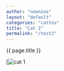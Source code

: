 ```yaml
---
author: "nownine"
layout: "default"
categories: "cattos"
title: "Cat 2"
permalink: "/test2"
---
```


{{ page.title }}

[![cat 1](https://cdn.britannica.com/91/181391-050-1DA18304/cat-toes-paw-number-paws-tiger-tabby.jpg)



